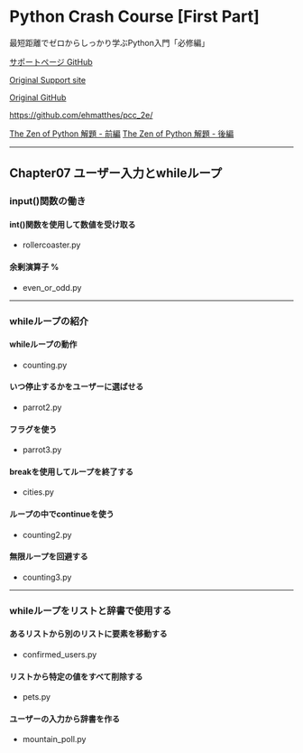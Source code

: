 # Python Crash Course [First Part]

最短距離でゼロからしっかり学ぶPython入門「必修編」

[サポートページ GitHub](https://github.com/takanory/saitan-python)

[Original Support site](https://nostarch.com/pythoncrashcourse2e)

[Original GitHub](https://ehmatthes.github.io/pcc_2e/)

<https://github.com/ehmatthes/pcc_2e/>

[The Zen of Python 解題 - 前編](https://atsuoishimoto.hatenablog.com/entry/20100920/1284986066)
[The Zen of Python 解題 - 後編](https://atsuoishimoto.hatenablog.com/entry/20100926/1285508015)

---

## Chapter07 ユーザー入力とwhileループ

### input()関数の働き

#### int()関数を使用して数値を受け取る

- rollercoaster.py

#### 余剰演算子 %

- even_or_odd.py

---

### whileループの紹介

#### whileループの動作

- counting.py

#### いつ停止するかをユーザーに選ばせる

- parrot2.py

#### フラグを使う

- parrot3.py

#### breakを使用してループを終了する

- cities.py

#### ループの中でcontinueを使う

- counting2.py

#### 無限ループを回避する

- counting3.py

---

### whileループをリストと辞書で使用する

#### あるリストから別のリストに要素を移動する

- confirmed_users.py

#### リストから特定の値をすべて削除する

- pets.py

#### ユーザーの入力から辞書を作る

- mountain_poll.py

